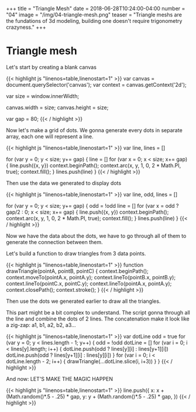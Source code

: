 +++
title = "Triangle Mesh"
date = 2018-06-28T10:24:00-04:00
number = "04"
image = "/img/04-triangle-mesh.png"
teaser = "Triangle meshs are the fundations of 3d modeling, building one doesn't require trigonometry crazyness."
+++


# Triangle mesh




Let's start by creating a blank canvas

<div id="tmd-1" class="tmd-trigger" data-from="0" data-action="replace" data-to="all">
{{< highlight js "linenos=table,linenostart=1" >}}
var canvas = document.querySelector('canvas');
var context = canvas.getContext('2d');

var size = window.innerWidth;

canvas.width = size;
canvas.height = size;

var gap = 80;
{{< / highlight >}}
</div>


Now let's make a grid of dots. We gonna generate every dots in separate array, each one will represent a line.

<div id="tmd-2" class="tmd-trigger" data-from="12" data-action="inject" data-to="12">
{{< highlight js "linenos=table,linenostart=1" >}}
var line,
    lines = []

for (var y = 0; y < size; y+= gap) {
  line = []
  for (var x = 0; x < size; x+= gap) {
    line.push({x, y})
    context.beginPath();
    context.arc(x, y, 1, 0, 2 * Math.PI, true);
    context.fill();
  }
  lines.push(line)
}
{{< / highlight >}}
</div>

Then use the data we generated to display dots

<div id="tmd-2" class="tmd-trigger" data-from="12" data-action="replace" data-to="25">
{{< highlight js "linenos=table,linenostart=1" >}}
var line, odd,
    lines = []

for (var y = 0; y < size; y+= gap) {
  odd = !odd
  line = []
  for (var x = odd ? gap/2 : 0; x < size; x+= gap) {
    line.push({x, y})
    context.beginPath();
    context.arc(x, y, 1, 0, 2 * Math.PI, true);
    context.fill();
  }
  lines.push(line)
}
{{< / highlight >}}
</div>

Now we have the data about the dots, we have to go through all of them to generate the connection between them.





Let's build a function to draw triangles from 3 data points.

<div id="tmd-2" class="tmd-trigger" data-from="12" data-action="inject" data-to="12">
{{< highlight js "linenos=table,linenostart=1" >}}
function drawTriangle(pointA, pointB, pointC) {
  context.beginPath();
  context.moveTo(pointA.x, pointA.y);
  context.lineTo(pointB.x, pointB.y);
  context.lineTo(pointC.x, pointC.y);
  context.lineTo(pointA.x, pointA.y);
  context.closePath();
  context.stroke();
}
{{< / highlight >}}
</div>


Then use the dots we generated earlier to draw all the triangles.

This part might be a bit complex to understand. The script gonna through all the line and combine the dots of 2 lines. The concatenation make it look like a zig-zap: a1, b1, a2, b2, a3... 

<div id="tmd-2" class="tmd-trigger" data-from="12" data-action="inject" data-to="12">
{{< highlight js "linenos=table,linenostart=1" >}}
var dotLine
odd = true
for (var y = 0; y < lines.length - 1; y++) {
  odd = !odd
  dotLine = []
  for (var i = 0; i < lines[y].length; i++) {
    dotLine.push(odd ? lines[y][i] : lines[y+1][i])
    dotLine.push(odd ? lines[y+1][i] : lines[y][i])
  }
  for (var i = 0; i < dotLine.length - 2; i++) {
    drawTriangle(...dotLine.slice(i, i+3))
  }
}
{{< / highlight >}}
</div>



And now: LET'S MAKE THE MAGIC HAPPEN

<div id="tmd-2" class="tmd-trigger" data-from="12" data-action="inject" data-to="12">
{{< highlight js "linenos=table,linenostart=1" >}}
line.push({
  x: x + (Math.random()*.5 - .25) * gap,
  y: y + (Math.random()*.5 - .25) * gap,
})
{{< / highlight >}}
</div>
